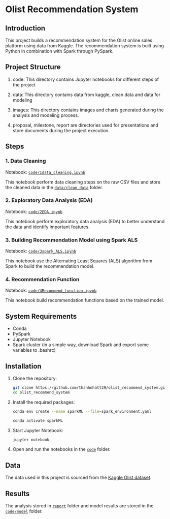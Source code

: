 # Olist Recommendation System

## Introduction
This project builds a recommendation system for the Olist online sales platform using data from Kaggle. The recommendation system is built using Python in combination with Spark through PySpark.

## Project Structure
1. code: This directory contains Jupyter notebooks for different steps of the project

2. data: This directory contains data from kaggle, clean data and data for modeling

3. images: This directory contains images and charts generated during the analysis and modeling process.

4. proposal, milestone, report are directories used for presentations and store documents during the project execution. 

## Steps
### 1. Data Cleaning
Notebook: [`code/1data_cleaning.ipynb`]()

This notebook perform data cleaning steps on the raw CSV files and store the cleaned data in the [`data/clean_data`]() folder.

### 2. Exploratory Data Analysis (EDA)
Notebook: [`code/2EDA.ipynb`]()

This notebook perform exploratory data analysis (EDA) to better understand the data and identify important features.

### 3. Building Recommendation Model using Spark ALS
Notebook: [`code/3spark_ALS.ipynb`]()

This notebook use the Alternating Least Squares (ALS) algorithm from Spark to build the recommendation model.

### 4. Recommendation Function
Notebook: [`code/4Recommend_function.ipynb`]()

This notebook build recommendation functions based on the trained model.

## System Requirements
- Conda
- PySpark
- Jupyter Notebook
- Spark cluster (in a simple way, download Spark and export some variables to .bashrc)

## Installation
1. Clone the repository:
    ```bash
    git clone https://github.com/thanhnhatt29/olist_recommend_system.git
    cd olist_recommend_system
    ```

2. Install the required packages:
    ```bash
    conda env create --name sparkML --file=spark_environment.yaml

    conda activate sparkML
    ```

3. Start Jupyter Notebook:
    ```bash
    jupyter notebook
    ```

4. Open and run the notebooks in the [`code`]() folder.

## Data
The data used in this project is sourced from the [Kaggle Olist dataset](https://www.kaggle.com/olistbr/brazilian-ecommerce).

## Results
The analysis stored in [`report`]() folder and model results are stored in the [`code/model`]() folder.
